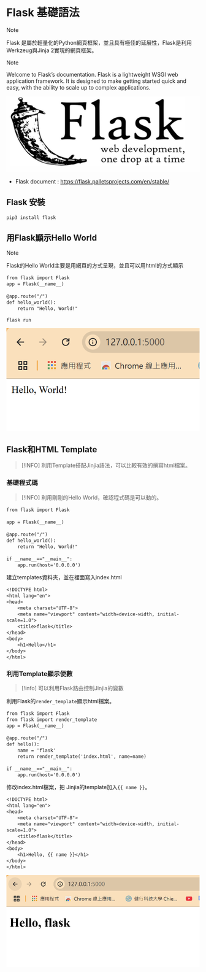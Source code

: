 # Flask 基礎語法
>[!NOTE]
>Flask 是屬於輕量化的Python網頁框架，並且具有極佳的延展性，Flask是利用Werkzeug與Jinja 2實現的網頁框架。

>[!NOTE]
>Welcome to Flask’s documentation. Flask is a lightweight WSGI web application framework. It is designed to make getting started quick and easy, with the ability to scale up to complex applications.

![Pasted image](images/Pasted_image_20250614223921.png)

- Flask document : https://flask.palletsprojects.com/en/stable/
## Flask 安裝
```
pip3 install flask
```
## 用Flask顯示Hello World
>[!NOTE]
>Flask的Hello World主要是用網頁的方式呈現，並且可以用html的方式顯示

``` python=
from flask import Flask
app = Flask(__name__)

@app.route("/")
def hello_world():
    return "Hello, World!"
```
```
flask run
```
![Pasted image](images/Pasted_image_20250614232359.png)
## Flask和HTML Template
>[!INFO]
>利用Template搭配Jinjia語法，可以比較有效的撰寫html檔案。
### 基礎程式碼
>[!INFO]
>利用剛剛的Hello World，確認程式碼是可以動的。

``` python=
from flask import Flask

app = Flask(__name__)

@app.route("/")
def hello_world():
    return "Hello, World!"

if __name__=="__main__":
    app.run(host='0.0.0.0')
```
建立templates資料夾，並在裡面寫入index.html
``` html=
<!DOCTYPE html>
<html lang="en">
<head>
    <meta charset="UTF-8">
    <meta name="viewport" content="width=device-width, initial-scale=1.0">
    <title>flask</title>
</head>
<body>
    <h1>Hello</h1>
</body>
</html>
```
### 利用Template顯示便數
>[!info]
>可以利用Flask路由控制Jinjia的變數

利用Flask的`render_template`顯示html檔案。
``` python=
from flask import Flask
from flask import render_template
app = Flask(__name__)

@app.route("/")
def hello():
    name = 'flask'
    return render_template('index.html', name=name)

if __name__=="__main__":
    app.run(host='0.0.0.0')
```
修改index.html檔案，把 Jinjia的template加入`{{ name }}`。
``` html=
<!DOCTYPE html>
<html lang="en">
<head>
    <meta charset="UTF-8">
    <meta name="viewport" content="width=device-width, initial-scale=1.0">
    <title>flask</title>
</head>
<body>
    <h1>Hello, {{ name }}</h1>
</body>
</html>
```

![Pasted image](images/Pasted_image_20250614234618.png)





















